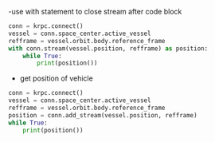 -use with statement to close stream after code block

```python
conn = krpc.connect()
vessel = conn.space_center.active_vessel
refframe = vessel.orbit.body.reference_frame
with conn.stream(vessel.position, refframe) as position:
    while True:
        print(position())
```

- get position of vehicle
```python
conn = krpc.connect()
vessel = conn.space_center.active_vessel
refframe = vessel.orbit.body.reference_frame
position = conn.add_stream(vessel.position, refframe)
while True:
    print(position())
```
